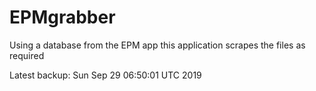# EPMgrabber
Using a database from the EPM app this application scrapes the files as required


Latest backup: Sun Sep 29 06:50:01 UTC 2019
